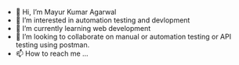- 👋 Hi, I’m Mayur Kumar Agarwal
- 👀 I’m interested in automation testing and devlopment
- 🌱 I’m currently learning web development
- 💞️ I’m looking to collaborate on manual or automation testing or API testing using postman.
- 📫 How to reach me ...

<!---
mayur3c2/mayur3c2 is a ✨ special ✨ repository because its `README.md` (this file) appears on your GitHub profile.
You can click the Preview link to take a look at your changes.
--->
